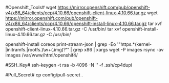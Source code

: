 #Openshift_Tools#
wget https://mirror.openshift.com/pub/openshift-v4/x86_64/clients/ocp/4.10.66/openshift-client-linux-4.10.66.tar.gz 
wget https://mirror.openshift.com/pub/openshift-v4/x86_64/clients/ocp/4.10.66/openshift-install-linux-4.10.66.tar.gz 
tar xvf openshift-client-linux-4.10.66.tar.gz -C /usr/bin/ 
tar xvf openshift-install-linux-4.10.66.tar.gz -C /usr/bin/ 

openshift-install coreos print-stream-json | grep -Eo '"https.*(kernel-|initramfs.|rootfs.)\w+(\.img)?"' | grep x86 | xargs wget -P images
rsync -av images /var/www/html/openshif4/ 

#SSH_Key#
ssh-keygen -t rsa -b 4096 -N '' -f .ssh/cp4dupi 

#Pull_Secret#
cp config/pull-secret .
